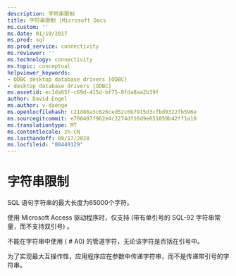 ```yaml
---
description: 字符串限制
title: 字符串限制 |Microsoft Docs
ms.custom: ''
ms.date: 01/19/2017
ms.prod: sql
ms.prod_service: connectivity
ms.reviewer: ''
ms.technology: connectivity
ms.topic: conceptual
helpviewer_keywords:
- ODBC desktop database drivers [ODBC]
- desktop database drivers [ODBC]
ms.assetid: ec1da65f-c69d-415d-bf75-8fda8aa2b39f
author: David-Engel
ms.author: v-daenge
ms.openlocfilehash: c21d86a3c626ced52c6b7915d3cfbd9322fb596e
ms.sourcegitcommit: e700497f962e4c2274df16d9e651059b42ff1a10
ms.translationtype: MT
ms.contentlocale: zh-CN
ms.lasthandoff: 08/17/2020
ms.locfileid: "88449129"
---
```

# <a name="string-limitations"></a>字符串限制
SQL 语句字符串的最大长度为65000个字符。  
  
 使用 Microsoft Access 驱动程序时，仅支持 (带有单引号的 SQL-92 字符串常量，而不支持双引号) 。  
  
 不能在字符串中使用 ( # A0) 的管道字符，无论该字符是否括在引号中。  
  
 为了实现最大互操作性，应用程序应在参数中传递字符串，而不是传递带引号的字符串。
